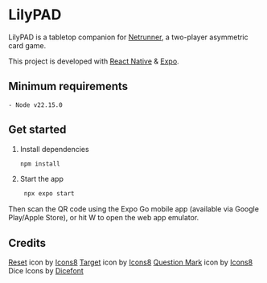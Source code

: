 # LilyPAD

LilyPAD is a tabletop companion for [Netrunner](https://nullsignal.games/about/netrunner/), a two-player asymmetric card game.

This project is developed with [React Native](https://reactnative.dev/) & [Expo](https://expo.dev).

## Minimum requirements

```
- Node v22.15.0
```

## Get started

1. Install dependencies

   ```bash
   npm install
   ```

2. Start the app

   ```bash
    npx expo start
   ```

Then scan the QR code using the Expo Go mobile app (available via Google Play/Apple Store), or hit W to open the web app emulator.

## Credits

<a target="_blank" href="https://icons8.com/icon/82732/restart">Reset</a> icon by <a target="_blank" href="https://icons8.com">Icons8</a>
<a target="_blank" href="https://icons8.com/icon/87433/target">Target</a> icon by <a target="_blank" href="https://icons8.com">Icons8</a>
<a target="_blank" href="https://icons8.com/icon/86026/question-mark">Question Mark</a> icon by <a target="_blank" href="https://icons8.com">Icons8</a>
Dice Icons by <a href='https://dicefont.com/'>Dicefont</a>
